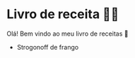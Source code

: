 # Livro de receita :man_cook:



Olá! Bem vindo ao meu livro de receitas :wave:

- Strogonoff de frango

